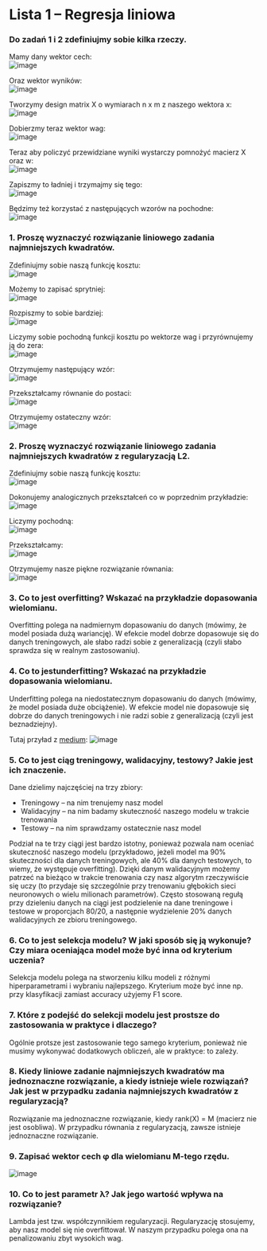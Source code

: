 
# Lista 1 – Regresja liniowa

### Do zadań 1 i 2 zdefiniujmy sobie kilka rzeczy.

Mamy dany wektor cech:
<br>
![image](https://cdn.mathpix.com/snip/images/kCQLn_flAx1heMERK_Bk7FeNdqubDnIINTtjCKqSxuk.original.fullsize.png)

Oraz wektor wyników:
<br>
![image](https://cdn.mathpix.com/snip/images/30U_X2VPcedlcGjbnDd4SecM7uLzbdFDQZbp5GAgf0U.original.fullsize.png)

Tworzymy design matrix X o wymiarach n x m z naszego wektora x:
<br>
![image](https://cdn.mathpix.com/snip/images/HvN_jNxIPPOvyympIVnOFrd0vLXIwOfKaKoshnKuT3w.original.fullsize.png)

Dobierzmy teraz wektor wag:
<br>
![image](https://cdn.mathpix.com/snip/images/f3eGW-ultwEloc0q8TFcsPdM-jVk59hnKqiQQdOZzpQ.original.fullsize.png)

Teraz aby policzyć przewidziane wyniki wystarczy pomnożyć macierz X oraz w:
<br>
![image](https://cdn.mathpix.com/snip/images/FkPJzN0QGtrjM1ASfbqlrqDEv0iTwc4t0T3rE60-AIw.original.fullsize.png)

Zapiszmy to ładniej i trzymajmy się tego:
<br>
![image](https://cdn.mathpix.com/snip/images/xqNV8dzOY9W_cGK77H1MoarACe38ddy5B9Bm7oqaIQs.original.fullsize.png)

Będzimy też korzystać z następujących wzorów na pochodne:
<br>
![image](https://cdn.mathpix.com/snip/images/PUzxY1boz_Ht1iUMg3YHJJQwWd6SW1yv4auC0RHWAy8.original.fullsize.png)

### 1. Proszę wyznaczyć rozwiązanie liniowego zadania najmniejszych kwadratów.
Zdefiniujmy sobie naszą funkcję kosztu:
<br>
![image](https://cdn.mathpix.com/snip/images/ynXHi03uwvI1ktNlERvF_2rgVE-x9H_X8Mg6ipBm33g.original.fullsize.png)

Możemy to zapisać sprytniej:
<br>
![image](https://cdn.mathpix.com/snip/images/ibgODlxZ8VusLXgZZ6VOvaE9qYW2MUsw0sy8rZ8ZEIo.original.fullsize.png)

Rozpiszmy to sobie bardziej:
<br>
![image](https://cdn.mathpix.com/snip/images/JUeCicZ0zxGnykHZ7qn6dLtCNNeTstUXSdUKBUNs0R8.original.fullsize.png)

Liczymy sobie pochodną funkcji kosztu po wektorze wag i przyrównujemy ją do zera:
<br>
![image](https://cdn.mathpix.com/snip/images/UDhV4sKOJDzMnt0ANkqLdJJkkvg0b1SI0pof04qOgKs.original.fullsize.png)

Otrzymujemy następujący wzór:
<br>
![image](https://cdn.mathpix.com/snip/images/lt1gs7ZT0Ig4TqhAR-flIIm0CwBw-CnLGaJP6Et98zM.original.fullsize.png)

Przekształcamy równanie do postaci:
<br>
![image](https://cdn.mathpix.com/snip/images/Bj-l1j08x2BSCPQLy_cCWWq6bs-Z3JXiEqrxM88pRMs.original.fullsize.png)

Otrzymujemy ostateczny wzór:
<br>
![image](https://cdn.mathpix.com/snip/images/2m0H_Y-u5KLunwou9czqoON-vDnNoAXfPZWbkWg2Q2k.original.fullsize.png)

### 2. Proszę wyznaczyć rozwiązanie liniowego zadania najmniejszych kwadratów z regularyzacją L2.
Zdefiniujmy sobie naszą funkcję kosztu:
<br>
![image](https://cdn.mathpix.com/snip/images/bdPlYM6YyYrUDvFikMbaCJp-65VdW_SISLEUBW8H-7A.original.fullsize.png)

Dokonujemy analogicznych przekształceń co w poprzednim przykładzie:
<br>
![image](https://cdn.mathpix.com/snip/images/aENFncXLFe1M_NxYOSPJS7MtgLjxSqpoQJmVHhgiwm4.original.fullsize.png)

Liczymy pochodną:
<br>
![image](https://cdn.mathpix.com/snip/images/liZpidIPA5sp4faHvexAr_Ud9ynSA6MWCx2khItYFT0.original.fullsize.png)

Przekształcamy:
<br>
![image](https://cdn.mathpix.com/snip/images/8V1MG0yWz4-cc9tvgYqZw8K_UQDOlLmpGiWateNiNUc.original.fullsize.png)

Otrzymujemy nasze piękne rozwiązanie równania:
<br>
![image](https://cdn.mathpix.com/snip/images/hsuTjexnC3qpKheqX1I6qocPlrAQzg2kXuafuHyE-9w.original.fullsize.png)


### 3. Co to jest overfitting? Wskazać na przykładzie dopasowania wielomianu.
Overfitting polega na nadmiernym dopasowaniu do danych (mówimy, że model posiada dużą wariancję). W efekcie model dobrze dopasowuje się do danych treningowych, ale słabo radzi sobie z generalizacją (czyli słabo sprawdza się w realnym zastosowaniu).

### 4. Co to jestunderfitting? Wskazać na przykładzie dopasowania wielomianu.
Underfitting polega na niedostatecznym dopasowaniu do danych (mówimy, że model posiada duże obciążenie). W efekcie model nie dopasowuje się dobrze do danych treningowych i nie radzi sobie z generalizacją (czyli jest beznadziejny).

Tutaj przyład z [medium](https://medium.com/greyatom/what-is-underfitting-and-overfitting-in-machine-learning-and-how-to-deal-with-it-6803a989c76):
![image](https://miro.medium.com/max/1125/1*_7OPgojau8hkiPUiHoGK_w.png)
### 5. Co to jest ciąg treningowy, walidacyjny, testowy? Jakie jest ich znaczenie.
Dane dzielimy najczęściej na trzy zbiory:

- Treningowy – na nim trenujemy nasz model
- Walidacyjny – na nim badamy skuteczność naszego modelu w trakcie trenowania
- Testowy – na nim sprawdzamy ostatecznie nasz model

Podział na te trzy ciągi jest bardzo istotny, ponieważ pozwala nam oceniać skuteczność naszego modelu (przykładowo, jeżeli model ma 90% skuteczności dla danych treningowych, ale 40% dla danych testowych, to wiemy, że występuje overfitting). Dzięki danym walidacyjnym możemy patrzeć na bieżąco w trakcie trenowania czy nasz algorytm rzeczywiście się uczy (to przydaje się szczególnie przy trenowaniu głębokich sieci neuronowych o wielu milionach parametrów). Często stosowaną regułą przy dzieleniu danych na ciągi jest podzielenie na dane treningowe i testowe w proporcjach 80/20, a następnie wydzielenie 20% danych walidacyjnych ze zbioru treningowego.

### 6. Co  to  jest  selekcja  modelu?  W  jaki  sposób  się  ją  wykonuje?  Czy  miara  oceniająca  model może być inna od kryterium uczenia?
Selekcja modelu polega na stworzeniu kilku modeli z różnymi hiperparametrami i wybraniu najlepszego. Kryterium może być inne np. przy klasyfikacji zamiast accuracy użyjemy F1 score.

### 7. Które z podejść do selekcji modelu jest prostsze do zastosowania w praktyce i dlaczego?
Ogólnie protsze jest zastosowanie tego samego kryterium, ponieważ nie musimy wykonywać dodatkowych obliczeń, ale w praktyce: to zależy.

### 8. Kiedy liniowe zadanie najmniejszych kwadratów ma jednoznaczne rozwiązanie, a kiedy istnieje wiele rozwiązań? Jak jest w przypadku zadania najmniejszych kwadratów z regularyzacją?
Rozwiązanie ma jednoznaczne rozwiązanie, kiedy rank(X) = M (macierz nie jest osobliwa).
W przypadku równania z regularyzacją, zawsze istnieje jednoznaczne rozwiązanie.

### 9. Zapisać wektor cech φ dla wielomianu M-tego rzędu.
![image](https://cdn.mathpix.com/snip/images/HvN_jNxIPPOvyympIVnOFrd0vLXIwOfKaKoshnKuT3w.original.fullsize.png)

### 10. Co to jest parametr λ? Jak jego wartość wpływa na rozwiązanie?
Lambda jest tzw. współczynnikiem regularyzacji. Regularyzację stosujemy, aby nasz model się nie overfittował. W naszym przypadku polega ona na penalizowaniu zbyt wysokich wag.